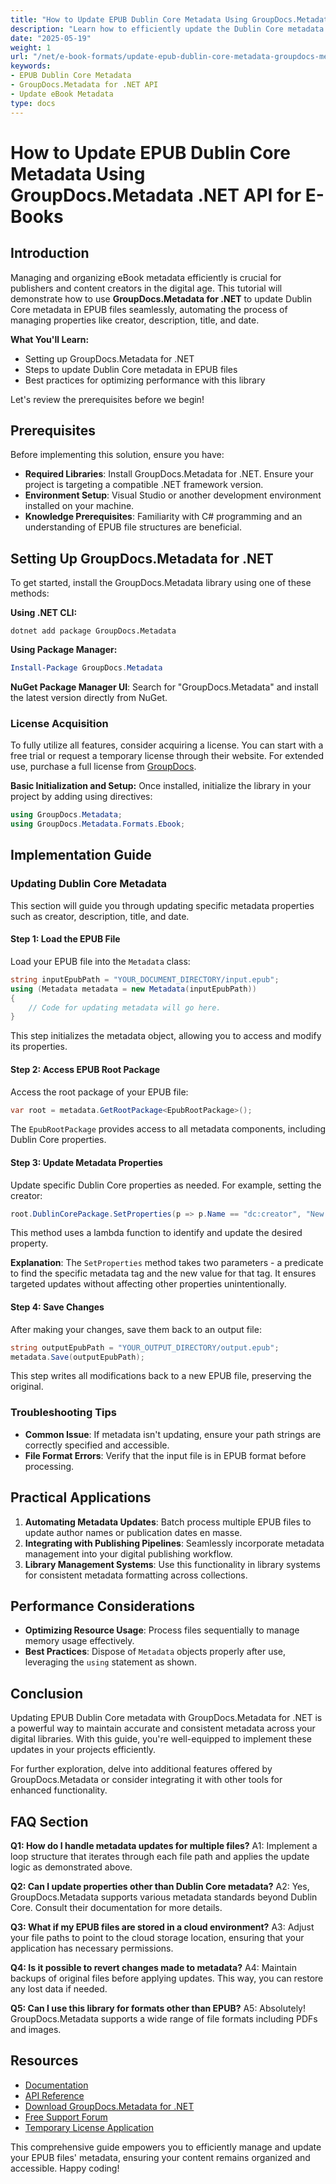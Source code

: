 ```yaml
---
title: "How to Update EPUB Dublin Core Metadata Using GroupDocs.Metadata .NET API for E-Books"
description: "Learn how to efficiently update the Dublin Core metadata of your EPUB files using GroupDocs.Metadata for .NET. Streamline eBook management with this step-by-step guide."
date: "2025-05-19"
weight: 1
url: "/net/e-book-formats/update-epub-dublin-core-metadata-groupdocs-metadata-net/"
keywords:
- EPUB Dublin Core Metadata
- GroupDocs.Metadata for .NET API
- Update eBook Metadata
type: docs
---
```

# How to Update EPUB Dublin Core Metadata Using GroupDocs.Metadata .NET API for E-Books

## Introduction

Managing and organizing eBook metadata efficiently is crucial for publishers and content creators in the digital age. This tutorial will demonstrate how to use **GroupDocs.Metadata for .NET** to update Dublin Core metadata in EPUB files seamlessly, automating the process of managing properties like creator, description, title, and date.

**What You'll Learn:**
- Setting up GroupDocs.Metadata for .NET
- Steps to update Dublin Core metadata in EPUB files
- Best practices for optimizing performance with this library

Let's review the prerequisites before we begin!

## Prerequisites

Before implementing this solution, ensure you have:
- **Required Libraries**: Install GroupDocs.Metadata for .NET. Ensure your project is targeting a compatible .NET framework version.
- **Environment Setup**: Visual Studio or another development environment installed on your machine.
- **Knowledge Prerequisites**: Familiarity with C# programming and an understanding of EPUB file structures are beneficial.

## Setting Up GroupDocs.Metadata for .NET

To get started, install the GroupDocs.Metadata library using one of these methods:

**Using .NET CLI:**
```shell
dotnet add package GroupDocs.Metadata
```

**Using Package Manager:**
```powershell
Install-Package GroupDocs.Metadata
```

**NuGet Package Manager UI**: 
Search for "GroupDocs.Metadata" and install the latest version directly from NuGet.

### License Acquisition

To fully utilize all features, consider acquiring a license. You can start with a free trial or request a temporary license through their website. For extended use, purchase a full license from [GroupDocs](https://purchase.groupdocs.com/).

**Basic Initialization and Setup:**
Once installed, initialize the library in your project by adding using directives:
```csharp
using GroupDocs.Metadata;
using GroupDocs.Metadata.Formats.Ebook;
```

## Implementation Guide

### Updating Dublin Core Metadata

This section will guide you through updating specific metadata properties such as creator, description, title, and date.

#### Step 1: Load the EPUB File

Load your EPUB file into the `Metadata` class:
```csharp
string inputEpubPath = "YOUR_DOCUMENT_DIRECTORY/input.epub";
using (Metadata metadata = new Metadata(inputEpubPath))
{
    // Code for updating metadata will go here.
}
```
This step initializes the metadata object, allowing you to access and modify its properties.

#### Step 2: Access EPUB Root Package

Access the root package of your EPUB file:
```csharp
var root = metadata.GetRootPackage<EpubRootPackage>();
```
The `EpubRootPackage` provides access to all metadata components, including Dublin Core properties.

#### Step 3: Update Metadata Properties

Update specific Dublin Core properties as needed. For example, setting the creator:
```csharp
root.DublinCorePackage.SetProperties(p => p.Name == "dc:creator", "New Creator Name");
```
This method uses a lambda function to identify and update the desired property.

**Explanation**: The `SetProperties` method takes two parameters - a predicate to find the specific metadata tag and the new value for that tag. It ensures targeted updates without affecting other properties unintentionally.

#### Step 4: Save Changes

After making your changes, save them back to an output file:
```csharp
string outputEpubPath = "YOUR_OUTPUT_DIRECTORY/output.epub";
metadata.Save(outputEpubPath);
```
This step writes all modifications back to a new EPUB file, preserving the original.

### Troubleshooting Tips

- **Common Issue**: If metadata isn't updating, ensure your path strings are correctly specified and accessible.
- **File Format Errors**: Verify that the input file is in EPUB format before processing.

## Practical Applications

1. **Automating Metadata Updates**: Batch process multiple EPUB files to update author names or publication dates en masse.
2. **Integrating with Publishing Pipelines**: Seamlessly incorporate metadata management into your digital publishing workflow.
3. **Library Management Systems**: Use this functionality in library systems for consistent metadata formatting across collections.

## Performance Considerations

- **Optimizing Resource Usage**: Process files sequentially to manage memory usage effectively.
- **Best Practices**: Dispose of `Metadata` objects properly after use, leveraging the `using` statement as shown.

## Conclusion

Updating EPUB Dublin Core metadata with GroupDocs.Metadata for .NET is a powerful way to maintain accurate and consistent metadata across your digital libraries. With this guide, you're well-equipped to implement these updates in your projects efficiently.

For further exploration, delve into additional features offered by GroupDocs.Metadata or consider integrating it with other tools for enhanced functionality.

## FAQ Section

**Q1: How do I handle metadata updates for multiple files?**
A1: Implement a loop structure that iterates through each file path and applies the update logic as demonstrated above.

**Q2: Can I update properties other than Dublin Core metadata?**
A2: Yes, GroupDocs.Metadata supports various metadata standards beyond Dublin Core. Consult their documentation for more details.

**Q3: What if my EPUB files are stored in a cloud environment?**
A3: Adjust your file paths to point to the cloud storage location, ensuring that your application has necessary permissions.

**Q4: Is it possible to revert changes made to metadata?**
A4: Maintain backups of original files before applying updates. This way, you can restore any lost data if needed.

**Q5: Can I use this library for formats other than EPUB?**
A5: Absolutely! GroupDocs.Metadata supports a wide range of file formats including PDFs and images.

## Resources
- [Documentation](https://docs.groupdocs.com/metadata/net/)
- [API Reference](https://reference.groupdocs.com/metadata/net/)
- [Download GroupDocs.Metadata for .NET](https://releases.groupdocs.com/metadata/net/)
- [Free Support Forum](https://forum.groupdocs.com/c/metadata/)
- [Temporary License Application](https://purchase.groupdocs.com/temporary-license/)

This comprehensive guide empowers you to efficiently manage and update your EPUB files' metadata, ensuring your content remains organized and accessible. Happy coding!

